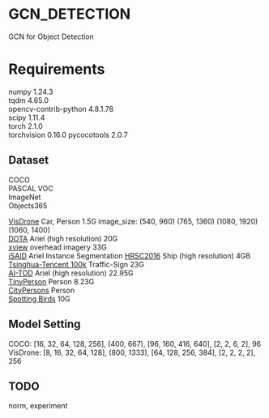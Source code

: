# GCN_DETECTION
GCN for Object Detection

# Requirements
numpy 1.24.3  
tqdm 4.65.0  
opencv-contrib-python 4.8.1.78  
scipy 1.11.4  
torch 2.1.0  
torchvision 0.16.0
pycocotools 2.0.7  

## Dataset
COCO  
PASCAL VOC  
ImageNet  
Objects365

[VisDrone](https://github.com/VisDrone/VisDrone-Dataset) Car, Person 1.5G image_size: (540, 960) (765, 1360) (1080, 1920) (1060, 1400)  
[DOTA](https://captain-whu.github.io/DOTA/dataset.html) Ariel (high resolution) 20G  
[xview](http://xviewdataset.org/) overhead imagery 33G  
[iSAID](https://captain-whu.github.io/iSAID/dataset.html) Ariel Instance Segmentation
[HRSC2016](http://www.escience.cn/people/liuzikun/DataSet.html) Ship (high resolution) 4GB  
[Tsinghua-Tencent 100k](https://cg.cs.tsinghua.edu.cn/traffic-sign/)  Traffic-Sign 23G  
[AI-TOD](http://m6z.cn/5MjlYk) Ariel (high resolution) 22.95G  
[TinyPerson](http://m6z.cn/6vqF3T) Person 8.23G  
[CityPersons](https://www.cityscapes-dataset.com/) Person  
[Spotting Birds](https://github.com/IIM-TTIJ/MVA2023SmallObjectDetection4SpottingBirds) 10G  

## Model Setting
COCO: [16, 32, 64, 128, 256], (400, 667), [96, 160, 416, 640], [2, 2, 6, 2], 96  
VisDrone: [8, 16, 32, 64, 128], (800, 1333), [64, 128, 256, 384], [2, 2, 2, 2], 256  

## TODO
norm, experiment
